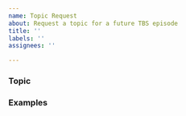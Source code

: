 ```yaml
---
name: Topic Request
about: Request a topic for a future TBS episode
title: ''
labels: ''
assignees: ''

---
```


### Topic
<!--
Please tell us a little about your topic and why it
has come to your attention.
--->

### Examples
<!--
If you have any specific examples where you have
encountered this topic, please include them here.
We will try to address these specifically if we do an
episode on the topic.
--->
